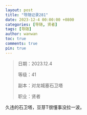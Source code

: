 ```yaml
---
layout: post
title: "导随记录281"
date: 2023-12-4 00:00:00 +0800
categories: [导随, 贤者]
tags: [导随]
author: wanwan
toc: true
comments: true
pin: true
---
```

> 日期：2023.12.4
>
> 等级：41
>
> 副本：对龙城塞石卫塔
>
> 职业：贤者

久违的石卫塔，豆芽T很懂事没拉一波。